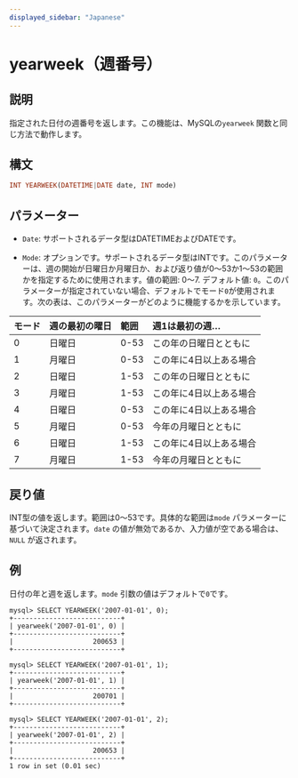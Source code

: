 ```yaml
---
displayed_sidebar: "Japanese"
---
```


# yearweek（週番号）

## 説明

指定された日付の週番号を返します。この機能は、MySQLの`yearweek` 関数と同じ方法で動作します。

## 構文

```Haskell
INT YEARWEEK(DATETIME|DATE date, INT mode)
```

## パラメーター

- `Date`: サポートされるデータ型はDATETIMEおよびDATEです。

- `Mode`: オプションです。サポートされるデータ型はINTです。このパラメーターは、週の開始が日曜日か月曜日か、および返り値が0〜53か1〜53の範囲かを指定するために使用されます。値の範囲: 0〜7. デフォルト値: `0`。このパラメーターが指定されていない場合、デフォルトでモード`0`が使用されます。次の表は、このパラメーターがどのように機能するかを示しています。

| モード | 週の最初の曜日 | 範囲 | 週1は最初の週…    |
| :--- | :---------------- | :---- | :---------------------------- |
| 0    | 日曜日            | 0-53  | この年の日曜日とともに    |
| 1    | 月曜日            | 0-53  | この年に4日以上ある場合   |
| 2    | 日曜日            | 1-53  | この年の日曜日とともに    |
| 3    | 月曜日            | 1-53  | この年に4日以上ある場合   |
| 4    | 日曜日            | 0-53  | この年に4日以上ある場合   |
| 5    | 月曜日            | 0-53  | 今年の月曜日とともに      |
| 6    | 日曜日            | 1-53  | この年に4日以上ある場合   |
| 7    | 月曜日            | 1-53  | 今年の月曜日とともに      |

## 戻り値

INT型の値を返します。範囲は0〜53です。具体的な範囲は`mode` パラメーターに基づいて決定されます。`date` の値が無効であるか、入力値が空である場合は、`NULL` が返されます。

## 例

日付の年と週を返します。`mode` 引数の値はデフォルトで`0`です。

```Plaintext
mysql> SELECT YEARWEEK('2007-01-01', 0);
+---------------------------+
| yearweek('2007-01-01', 0) |
+---------------------------+
|                    200653 |
+---------------------------+
```

```Plaintext
mysql> SELECT YEARWEEK('2007-01-01', 1);
+---------------------------+
| yearweek('2007-01-01', 1) |
+---------------------------+
|                    200701 |
+---------------------------+
```

```Plaintext
mysql> SELECT YEARWEEK('2007-01-01', 2);
+---------------------------+
| yearweek('2007-01-01', 2) |
+---------------------------+
|                    200653 |
+---------------------------+
1 row in set (0.01 sec)
```